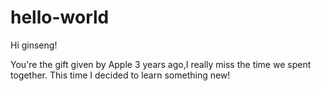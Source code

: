 # hello-world
Hi ginseng!

You're the gift given by Apple 3 years ago,I really miss the time we spent together.
This time I decided to learn something new!
